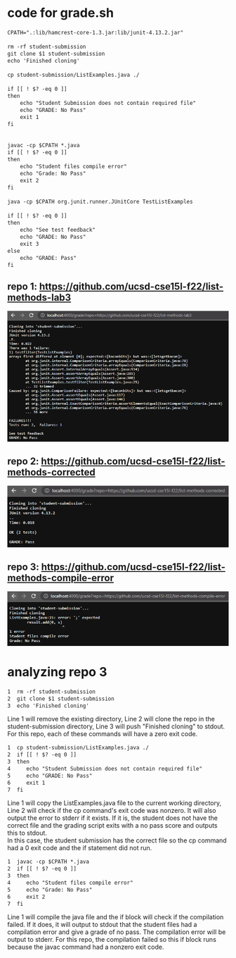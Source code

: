 # code for grade.sh

```
CPATH=".:lib/hamcrest-core-1.3.jar:lib/junit-4.13.2.jar"

rm -rf student-submission
git clone $1 student-submission
echo 'Finished cloning'

cp student-submission/ListExamples.java ./

if [[ ! $? -eq 0 ]]
then
	echo "Student Submission does not contain required file"
	echo "GRADE: No Pass"
	exit 1
fi


javac -cp $CPATH *.java
if [[ ! $? -eq 0 ]]
then
	echo "Student files compile error"
	echo "Grade: No Pass"
	exit 2
fi

java -cp $CPATH org.junit.runner.JUnitCore TestListExamples

if [[ ! $? -eq 0 ]]
then
	echo "See test feedback"
	echo "GRADE: No Pass"
	exit 3
else
	echo "GRADE: Pass"
fi
```

## repo 1: https://github.com/ucsd-cse15l-f22/list-methods-lab3
![](images/first.PNG)

## repo 2: https://github.com/ucsd-cse15l-f22/list-methods-corrected
![](images/second.PNG)

## repo 3: https://github.com/ucsd-cse15l-f22/list-methods-compile-error
![](images/third.PNG)


# analyzing repo 3
```
1  rm -rf student-submission
2  git clone $1 student-submission
3  echo 'Finished cloning'
```
Line 1 will remove the existing directory,
Line 2 will clone the repo in the student-submission directory,
Line 3 will push "Finished cloning" to stdout.<br>
For this repo, each of these commands will have a zero exit code.

```
1  cp student-submission/ListExamples.java ./
2  if [[ ! $? -eq 0 ]]
3  then
4  	  echo "Student Submission does not contain required file"
5	  echo "GRADE: No Pass"
6	  exit 1
7  fi
```
Line 1 will copy the ListExamples.java file to the current working directory,
Line 2 will check if the cp command's exit code was nonzero. 
It will also output the error to stderr if it exists. 
If it is, the student does not have the correct file and the grading script exits 
with a no pass score and outputs this to stdout.<br>
In this case, the student submission has the correct file so the cp command had a 0 exit code and the if statement did not run.

```
1  javac -cp $CPATH *.java
2  if [[ ! $? -eq 0 ]]
3  then
4	  echo "Student files compile error"
5	  echo "Grade: No Pass"
6	  exit 2
7  fi
```
Line 1 will compile the java file and the if block will check if the compilation failed. If it does, it will output to stdout that the student files had a compilation error and give a grade of no pass. The compilation error will be output to stderr.
For this repo, the compilation failed so this if block runs because the javac command had a nonzero exit code.
